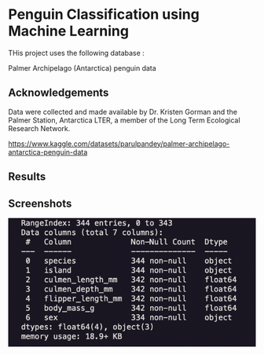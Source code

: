 
# Penguin Classification using Machine Learning

THis project uses the following database :

Palmer Archipelago (Antarctica) penguin data



## Acknowledgements

Data were collected and made available by Dr. Kristen Gorman and the Palmer Station, Antarctica LTER, a member of the Long Term Ecological Research Network.


https://www.kaggle.com/datasets/parulpandey/palmer-archipelago-antarctica-penguin-data




## Results


## Screenshots

![App Screenshot](https://github.com/RodYazdan/CODING-DOJO-Machine-Learning/blob/master/images/Screen%20Shot%202022-07-29%20at%2012.44.52%20AM.png)